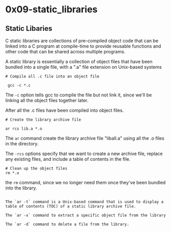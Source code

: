 # 0x09-static_libraries

## Static Libaries

C static libraries are collections of pre-compiled object code that can be linked into a C program at compile-time to provide reusable functions and other code that can be shared across multiple programs.

A static library is essentially a collection of object files that have been bundled into a single file, with a ".a" file extension on Unix-based systems

```
# Compile all .c file into an object file

 gcc -c *.c

```
The `-c` option tells gcc to compile the file but not link it, since we'll be linking all the object files together later.


After all the .c files have been compiled into object files.

```
# Create the library archive file

ar rcs lib.a *.o

```
The `ar` command create the library archive file "liball.a" using all the .o files in the directory. 

The `-rcs` options specify that we want to create a new archive file, replace any existing files, and include a table of contents in the file.

```
# Clean up the object files
rm *.o

```
the `rm` command, since we no longer need them once they've been bundled into the library.


```

The `ar -t` command is a Unix-based command that is used to display a table of contents (TOC) of a static library archive file.

The `ar -x` command to extract a specific object file from the library

The `ar -d` command to delete a file from the library.

